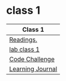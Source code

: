 # class 1
 Class 1 |
 ------- |
 [Readings.](/classes/class1/Readings.md) |
 [lab class 1](https://github.com/ibrahimfqaisi/snakes-cafe) |
 [Code Challenge](https://github.com/ibrahimfqaisi/data-structures-and-algorithms) |
 [Learning Journal](/classes/class1/Learning_Journal.md) |
